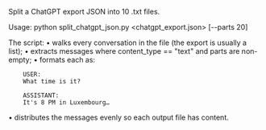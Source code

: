 Split a ChatGPT export JSON into 10 .txt files.

Usage:
    python split_chatgpt_json.py <chatgpt_export.json>  [--parts 20]

The script:
  • walks every conversation in the file (the export is usually a list);
  • extracts messages where content_type == "text" and parts are non-empty;
  • formats each as:

        USER:
        What time is it?

        ASSISTANT:
        It's 8 PM in Luxembourg…

  • distributes the messages evenly so each output file has content.
